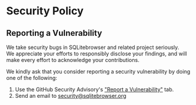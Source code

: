 # Security Policy

## Reporting a Vulnerability
We take security bugs in SQLitebrowser and related project seriously.  
We appreciate your efforts to responsibly disclose your findings, and will make every effort to acknowledge your contributions.

We kindly ask that you consider reporting a security vulnerability by doing one of the following:
1. Use the GitHub Security Advisory's ["Report a Vulnerability"](https://github.com/sqlitebrowser/sqlitebrowser/security/advisories/new) tab.
2. Send an email to [security@sqlitebrowser.org](mailto:security@sqlitebrowser.org)
